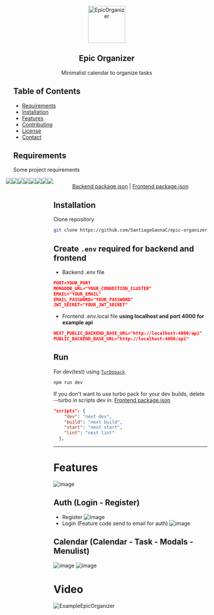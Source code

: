 <p align="center">
 <img width="100px" src="https://github.com/SantiagoGaonaC/epic-organizer/blob/main/frontend/src/app/favicon.ico" align="center" alt="EpicOrganizer" />
 <h2 align="center">Epic Organizer</h2>
 <p align="center">Minimalist calendar to organize tasks
</p>
</p>

## Table of Contents
- [Requirements](#requirements)
- [Installation](#installation)
- [Features](#features)
- [Contributing](#contributing)
- [License](#license)
- [Contact](#contact)

## Requirements
Some project requirements
<div style="display: flex; justify-content: center;">
<img src="https://img.shields.io/badge/next.js-000000?style=for-the-badge&logo=nextdotjs&logoColor=white"/>
<img src="https://img.shields.io/badge/TypeScript-007ACC?style=for-the-badge&logo=typescript&logoColor=white"/>
<img src="https://img.shields.io/badge/Tailwind_CSS-38B2AC?style=for-the-badge&logo=tailwind-css&logoColor=white"/>
<img src="https://shields.io/badge/chakra--ui-black?logo=chakraui&style=for-the-badge"/>
<img src="https://img.shields.io/badge/Node.js-43853D?style=for-the-badge&logo=node.js&logoColor=white"/>
<img src="https://img.shields.io/badge/Express.js-404D59?style=for-the-badge"/>
<img src="https://img.shields.io/badge/MongoDB-4EA94B?style=for-the-badge&logo=mongodb&logoColor=white"/>
<img src="https://img.shields.io/badge/json%20web%20tokens-323330?style=for-the-badge&logo=json-web-tokens&logoColor=pink"/>
<div/>
<p align="center">
   <a href="/backend/package.json">Backend package.json</a>
  |
   <a href="/frontend/package.json">Frontend package.json</a>
</p>
  
## Installation
Clone repository
```bash
git clone https://github.com/SantiagoGaonaC/epic-organizer
```

## Create `.env` required for backend and frontend
- Backend .env file
```json
PORT=YOUR_PORT
MONGODB_URL="YOUR_CONNECTION_CLUSTER"
EMAIL="YOUR_EMAIL"
EMAIL_PASSWORD="YOUR_PASSWORD"
JWT_SECRET="YOUR_JWT_SECRET"
```
- Frontend .env.local file
**using localhost and port 4000 for example api**
```json
NEXT_PUBLIC_BACKEND_BASE_URL="http://localhost:4000/api"
PUBLIC_BACKEND_BASE_URL="http://localhost:4000/api"
```

## Run
For dev(test) using [`Turbopack`](https://turbo.build/pack) 
```bash
npm run dev
```
If you don't want to use turbo pack for your dev builds, delete --turbo in scripts dev in: <a href="/frontend/package.json">Frontend package.json</a>
```json
"scripts": {
    "dev": "next dev",
    "build": "next build",
    "start": "next start",
    "lint": "next lint"
  },
```
---

# Features
![image](https://github.com/SantiagoGaonaC/epic-organizer/assets/53282017/634c4ca1-c296-4530-b8eb-214ec0e5e65b)

## Auth (Login - Register)
- Register
![image](https://github.com/SantiagoGaonaC/epic-organizer/assets/53282017/5d12d008-6123-40a7-a027-2ed62f828e85)
- Login (Feature code send to email for auth)
![image](https://github.com/SantiagoGaonaC/epic-organizer/assets/53282017/b72addcf-5fb0-4c79-8078-128510b9a82a)

## Calendar (Calendar - Task - Modals - Menulist)
![image](https://github.com/SantiagoGaonaC/epic-organizer/assets/53282017/3981cdf2-4bfb-413d-a17d-40baf0d2d331)
![image](https://github.com/SantiagoGaonaC/epic-organizer/assets/53282017/a403361c-b551-4694-a738-981ba0bba1b6)



# Video

![ExampleEpicOrganizer](https://github.com/SantiagoGaonaC/epic-organizer/assets/53282017/661c58af-3daa-4c5b-864d-c838e201b682)
